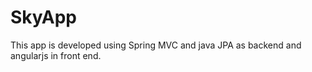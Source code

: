 # SkyApp

This app is developed using Spring MVC and java JPA as backend and angularjs in front end. 
